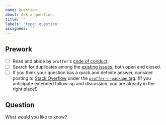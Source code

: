 ```yaml
---
name: Question
about: Ask a question.
title: ''
labels: 'type: question'
assignees: ''
---
```


## Prework

- [ ] Read and abide by `proffer`'s [code of conduct](https://github.com/r-prof/proffer/blob/master/CODE_OF_CONDUCT.md).
- [ ] Search for duplicates among the [existing issues](https://github.com/r-prof/proffer/issues), both open and closed.
- [ ] If you think your question has a quick and definite answer, consider posting to [Stack Overflow](https://stackoverflow.com) under the [`proffer-r-package` tag](https://stackoverflow.com/tags/proffer-r-package). (If you anticipate extended follow-up and discussion, you are already in the right place!)

## Question

What would you like to know?
